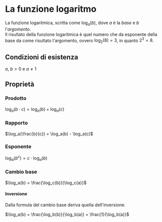 # La funzione logaritmo

La funzione logaritmica, scritta come $\log_a(b)$, dove $a$ è la *base* e $b$
l'*argomento*.\
Il risultato della funzione logaritmica è quel numero che da esponente della
base da come risultato l'argomento, ovvero $\log_2(8) = 3$, in quanto $2^3 = 8$.

## Condizioni di esistenza

$a,\ b > 0$ e $a \not = 1$

## Proprietà

### Prodotto

$\log_a(b \cdot c) = \log_a(b) + \log_a(c)$

### Rapporto

$\log_a(\frac{b}{c}) = \log_a(b) - \log_a(c)$

### Esponente

$\log_a(b^c) = c \cdot \log_a(b)$

### Cambio base

$\log_a(b) = \frac{\log_c(b)}{\log_c(a)}$

#### Inversione

Dalla formula del cambio base deriva quella dell'inversione.

$\log_a(b) = \frac{\log_b(b)}{\log_b(a)} = \frac{1}{\log_b(a)}$

